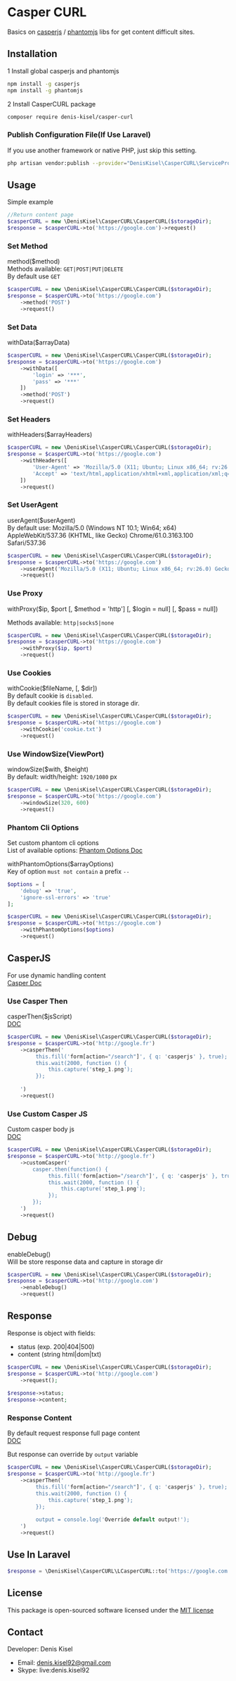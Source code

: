 # Casper CURL

Basics on [casperjs](https://casperjs.org/) / [phantomjs](https://phantomjs.org/) libs for get content difficult sites.

## Installation

1 Install global casperjs and phantomjs
```bash
npm install -g casperjs
npm install -g phantomjs
```

2 Install CasperCURL package
```bash
composer require denis-kisel/casper-curl
```

### Publish Configuration File(If Use Laravel)
If you use another framework or native PHP, just skip this setting.
```bash
php artisan vendor:publish --provider="DenisKisel\CasperCURL\ServiceProvider" --tag="config"
```

## Usage
Simple example

```php
//Return content page
$casperCURL = new \DenisKisel\CasperCURL\CasperCURL($storageDir);
$response = $casperCURL->to('https://google.com')->request()
```

### Set Method
method($method)  
Methods available: `GET|POST|PUT|DELETE`  
By default use `GET`

```php
$casperCURL = new \DenisKisel\CasperCURL\CasperCURL($storageDir);
$response = $casperCURL->to('https://google.com')
    ->method('POST')
    ->request()
```

### Set Data
withData($arrayData)  

```php
$casperCURL = new \DenisKisel\CasperCURL\CasperCURL($storageDir);
$response = $casperCURL->to('https://google.com')
    ->withData([
        'login' => '***',
        'pass' => '***'
    ])
    ->method('POST')
    ->request()
```

### Set Headers
withHeaders($arrayHeaders)  

```php
$casperCURL = new \DenisKisel\CasperCURL\CasperCURL($storageDir);
$response = $casperCURL->to('https://google.com')
    ->withHeaders([
        'User-Agent' => 'Mozilla/5.0 (X11; Ubuntu; Linux x86_64; rv:26.0) Gecko/20100101 Firefox/26.0',
        'Accept' => 'text/html,application/xhtml+xml,application/xml;q=0.9,*/*;q=0.8'
    ])
    ->request()
```

### Set UserAgent
userAgent($userAgent)  
By default use: Mozilla/5.0 (Windows NT 10.1; Win64; x64) AppleWebKit/537.36 (KHTML, like Gecko) Chrome/61.0.3163.100 Safari/537.36

```php
$casperCURL = new \DenisKisel\CasperCURL\CasperCURL($storageDir);
$response = $casperCURL->to('https://google.com')
    ->userAgent('Mozilla/5.0 (X11; Ubuntu; Linux x86_64; rv:26.0) Gecko/20100101 Firefox/26.0')
    ->request()
```

### Use Proxy
withProxy($ip, $port \[, $method = 'http'] \[, $login = null] \[, $pass = null])

Methods available: `http|socks5|none`

```php
$casperCURL = new \DenisKisel\CasperCURL\CasperCURL($storageDir);
$response = $casperCURL->to('https://google.com')
    ->withProxy($ip, $port)
    ->request()
```

### Use Cookies
withCookie($fileName, \[, $dir])  
By default cookie is `disabled`.  
By default cookies file is stored in storage dir.

```php
$casperCURL = new \DenisKisel\CasperCURL\CasperCURL($storageDir);
$response = $casperCURL->to('https://google.com')
    ->withCookie('cookie.txt')
    ->request()
```

### Use WindowSize(ViewPort)
windowSize($with, $height)  
By default: width/height: `1920/1080` px

```php
$casperCURL = new \DenisKisel\CasperCURL\CasperCURL($storageDir);
$response = $casperCURL->to('https://google.com')
    ->windowSize(320, 600)
    ->request()
```

### Phantom Cli Options
Set custom phantom cli options  
List of available options: [Phantom Options Doc](https://phantomjs.org/api/command-line.html)

withPhantomOptions($arrayOptions)  
Key of option `must not contain` a prefix `--`

```php
$options = [
    'debug' => 'true',
    'ignore-ssl-errors' => 'true'
];

$casperCURL = new \DenisKisel\CasperCURL\CasperCURL($storageDir);
$response = $casperCURL->to('https://google.com')
    ->withPhantomOptions($options)
    ->request()
```

## CasperJS
For use dynamic handling content  
[Casper Doc](http://casperjs.org/)

### Use Casper Then
casperThen($jsScript)  
[DOC](http://docs.casperjs.org/en/latest/modules/casper.html#then)

```php
$casperCURL = new \DenisKisel\CasperCURL\CasperCURL($storageDir);
$response = $casperCURL->to('http://google.fr')
    ->casperThen('
         this.fill('form[action="/search"]', { q: 'casperjs' }, true);
         this.wait(2000, function () {
             this.capture('step_1.png');
         });
     
    ')
    ->request()
```

### Use Custom Casper JS
Custom casper body js  
[DOC](http://docs.casperjs.org/en/1.1-beta2/index.html)

```php
$casperCURL = new \DenisKisel\CasperCURL\CasperCURL($storageDir);
$response = $casperCURL->to('http://google.fr')
    ->customCasper('
        casper.then(function() {
             this.fill('form[action="/search"]', { q: 'casperjs' }, true);
             this.wait(2000, function () {
                 this.capture('step_1.png');
             });
        });
    ')
    ->request()
```

## Debug
enableDebug()  
Will be store response data and capture in storage dir

```php
$casperCURL = new \DenisKisel\CasperCURL\CasperCURL($storageDir);
$response = $casperCURL->to('http://google.com')
    ->enableDebug()
    ->request()
```

## Response
Response is object with fields:
* status (exp. 200|404|500)
* content (string html|dom|txt)

```php
$casperCURL = new \DenisKisel\CasperCURL\CasperCURL($storageDir);
$response = $casperCURL->to('http://google.com')
    ->request();
    
$response->status;
$response->content;
```

### Response Content
By default request response full page content  
[DOC](http://docs.casperjs.org/en/latest/modules/casper.html#getpagecontent)

But response can override by `output` variable

```php
$casperCURL = new \DenisKisel\CasperCURL\CasperCURL($storageDir);
$response = $casperCURL->to('http://google.fr')
    ->casperThen('
         this.fill('form[action="/search"]', { q: 'casperjs' }, true);
         this.wait(2000, function () {
             this.capture('step_1.png');
         });
         
         output = console.log('Override default output!');
    ')
    ->request()
```

## Use In Laravel

```php
$response = \DenisKisel\CasperCURL\LCasperCURL::to('https://google.com')->request()
```

## License
This package is open-sourced software licensed under the [MIT license](https://opensource.org/licenses/MIT)

## Contact
Developer: Denis Kisel
* Email: denis.kisel92@gmail.com
* Skype: live:denis.kisel92

